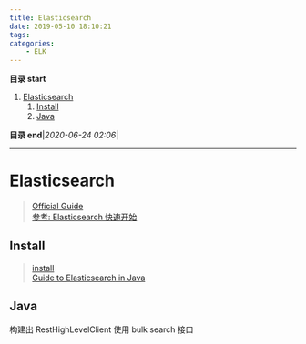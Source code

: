 ```yaml
---
title: Elasticsearch
date: 2019-05-10 18:10:21
tags: 
categories: 
    - ELK
---
```


**目录 start**

1. [Elasticsearch](#elasticsearch)
    1. [Install](#install)
    1. [Java](#java)

**目录 end**|_2020-06-24 02:06_|
****************************************
# Elasticsearch
> [Official Guide](https://www.elastic.co/guide/en/elasticsearch/reference/current/getting-started.html)  
> [参考: Elasticsearch 快速开始](https://www.cnblogs.com/cjsblog/p/9439331.html)  

## Install
> [install](https://www.elastic.co/guide/en/elasticsearch/reference/current/install-elasticsearch.html)  
> [Guide to Elasticsearch in Java](https://www.baeldung.com/elasticsearch-java)  

## Java

构建出 RestHighLevelClient  使用 bulk search 接口 

